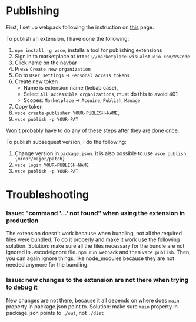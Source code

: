 # Publishing

First, I set up webpack following the instruction on [this](https://code.visualstudio.com/api/working-with-extensions/bundling-extension) page.

To publish an extension, I have done the following:
1. `npm install -g vsce`, installs a tool for publishing extensions
2. Sign in to marketplace at `https://marketplace.visualstudio.com/VSCode` 
3. Click name on the navbar
4. Press `Create new organization`
5. Go to `User settings` -> `Personal access tokens` 
6. Create new token
    * Name is extension name (kebab case),
    * Select `All accessible organizations`, must do this to avoid 401
    * Scopes: `Marketplace` -> `Acquire`, `Publish`, `Manage`
7. Copy token
8. `vsce create-publisher YOUR-PUBLISH-NAME`,
9. `vsce publish -p YOUR-PAT`

Won't probably have to do any of these steps after they are done once.

To publish subsequest version, I do the following:
1. Change version in `package.json`. It is also possible to use `vsce publish {minor/major/patch}`
2. `vsce login YOUR-PUBLISH-NAME`
3. `vsce publish -p YOUR-PAT`

# Troubleshooting

### Issue: "command '...' not found" when using the extension in production
The extension doesn't work because when bundling, not all the required files were bundled. To do it properly and make it work use the following solution.
Solution: make sure all the files necessary for the bundle are not ignored in .vscodeignore file. `npm run webpack` and then `vsce publish`. Then, you can again ignore things, like node_modules because they are not needed anymore for the bundling.

### Issue: new changes to the extension are not there when trying to debug it
New changes are not there, because it all depends on where does `main` property in package.json point to.
Solution: make sure `main` property in package.json points to `./out`, not `./dist`